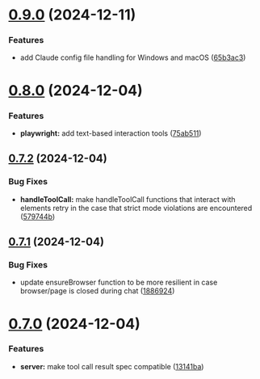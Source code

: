 # [0.9.0](https://github.com/Automata-Labs-team/MCP-Server-Playwright/compare/v0.8.0...v0.9.0) (2024-12-11)


### Features

* add Claude config file handling for Windows and macOS ([65b3ac3](https://github.com/Automata-Labs-team/MCP-Server-Playwright/commit/65b3ac3ee5f5cc2d5600e1cec920db4b15e6287f))



# [0.8.0](https://github.com/Automata-Labs-team/MCP-Server-Playwright/compare/v0.7.2...v0.8.0) (2024-12-04)


### Features

* **playwright:** add text-based interaction tools ([75ab511](https://github.com/Automata-Labs-team/MCP-Server-Playwright/commit/75ab511ce31f66acc2734f8fcf65c3a06b9802ea))



## [0.7.2](https://github.com/Automata-Labs-team/MCP-Server-Playwright/compare/v0.7.1...v0.7.2) (2024-12-04)


### Bug Fixes

* **handleToolCall:** make handleToolCall functions that interact with elements retry in the case that strict mode violations are encountered ([579744b](https://github.com/Automata-Labs-team/MCP-Server-Playwright/commit/579744b8c7c6034cd8334f32f22e5053cc0232e7))



## [0.7.1](https://github.com/Automata-Labs-team/MCP-Server-Playwright/compare/v0.7.0...v0.7.1) (2024-12-04)


### Bug Fixes

* update ensureBrowser function to be more resilient in case browser/page is closed during chat ([1886924](https://github.com/Automata-Labs-team/MCP-Server-Playwright/commit/1886924a42d789e9fa1e6257a1143034a8047de1))



# [0.7.0](https://github.com/Automata-Labs-team/MCP-Server-Playwright/compare/v0.6.5...v0.7.0) (2024-12-04)


### Features

* **server:** make tool call result spec compatible ([13141ba](https://github.com/Automata-Labs-team/MCP-Server-Playwright/commit/13141ba44246e670bdc0214fe76b879f3683eebb))



